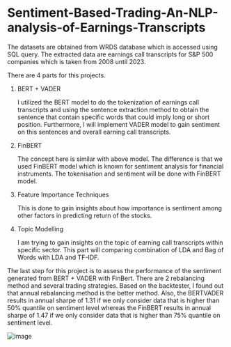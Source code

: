 # Sentiment-Based-Trading-An-NLP-analysis-of-Earnings-Transcripts

The datasets are obtained from WRDS database which is accessed using SQL query. The extracted data are earnings call transcripts for S&P 500 companies which is taken from 2008 until 2023.

There are 4 parts for this projects.
  1. BERT + VADER
     
     I utilized the BERT model to do the tokenization of earnings call transcripts and using the sentence extraction method to obtain the sentence that contain specific words that could imply long or short position. Furthermore, I will implement VADER model to gain sentiment on this sentences and overall earning call transcripts.

  2. FinBERT

     The concept here is similar with above model. The difference is that we used FinBERT model which is known for sentiment analysis for financial instruments. The tokenisation and sentiment will be done with FinBERT model.

  3. Feature Importance Techniques

     This is done to gain insights about how importance is sentiment among other factors in predicting return of the stocks.

  4. Topic Modelling

     I am trying to gain insights on the topic of earning call transcripts within specific sector. This part will comparing combination of LDA and Bag of Words with LDA and TF-IDF.

The last step for this project is to assess the performance of the sentiment generated from BERT + VADER with FinBert. There are 2 rebalancing method and several trading strategies. Based on the backtester, I found out that annual rebalancing method is the better method. Also, the BERTVADER results in annual sharpe of 1.31 if we only consider data that is higher than 50% quantile on sentiment level whereas the FinBERT results in annual sharpe of 1.47 if we only consider data that is higher than 75% quantile on sentiment level.

![image](https://github.com/Foktavianes/Sentiment-Based-Trading-An-NLP-analysis-of-Earnings-Transcripts/assets/112449862/82ed35c1-32d9-4e73-b99e-8835478246c2)
